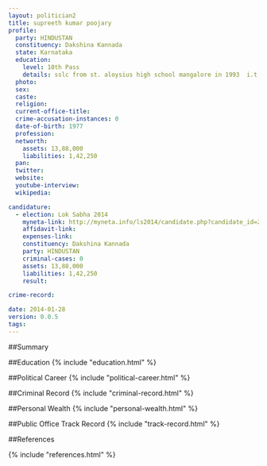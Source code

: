 ```yaml
---
layout: politician2
title: supreeth kumar poojary
profile: 
  party: HINDUSTAN
  constituency: Dakshina Kannada
  state: Karnataka
  education: 
    level: 10th Pass
    details: sslc from st. aloysius high school mangalore in 1993  i.t.i diploma electronics from st. aloysius college mangalore in 1994
  photo: 
  sex: 
  caste: 
  religion: 
  current-office-title: 
  crime-accusation-instances: 0
  date-of-birth: 1977
  profession: 
  networth: 
    assets: 13,88,000
    liabilities: 1,42,250
  pan: 
  twitter: 
  website: 
  youtube-interview: 
  wikipedia: 

candidature: 
  - election: Lok Sabha 2014
    myneta-link: http://myneta.info/ls2014/candidate.php?candidate_id=2606
    affidavit-link: 
    expenses-link: 
    constituency: Dakshina Kannada 
    party: HINDUSTAN
    criminal-cases: 0
    assets: 13,88,000
    liabilities: 1,42,250
    result:  

crime-record: 

date: 2014-01-28
version: 0.0.5
tags: 
---
```

##Summary


##Education
{% include "education.html" %}


##Political Career
{% include "political-career.html" %}


##Criminal Record
{% include "criminal-record.html" %}


##Personal Wealth
{% include "personal-wealth.html" %}


##Public Office Track Record
{% include "track-record.html" %}


##References


{% include "references.html" %}